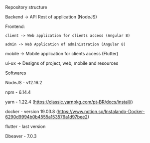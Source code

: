 Repository structure
  
  Backend -> API Rest of application (NodeJS)
  
  Frontend:
    
    client -> Web application for clients access (Angular 8)
    
    admin -> Web Application of administration (Angular 8)
  
  mobile -> Mobile application for clients access (Flutter)
  
  ui-ux -> Designs of project, web, mobile and resources

Softwares
  
  NodeJS - v12.16.2
  
  npm - 6.14.4
  
  yarn - 1.22.4 (https://classic.yarnpkg.com/pt-BR/docs/install/)
  
  docker - version 19.03.8 (https://www.notion.so/Instalando-Docker-6290d9994b0b4555a153576a1d97bee2)
  
  flutter - last version
  
  Dbeaver - 7.0.3
